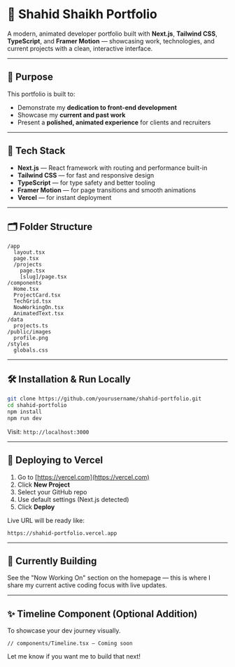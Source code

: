 # 🚀 Shahid Shaikh Portfolio

A modern, animated developer portfolio built with **Next.js**, **Tailwind CSS**, **TypeScript**, and **Framer Motion** — showcasing work, technologies, and current projects with a clean, interactive interface.

---

## 🧠 Purpose
This portfolio is built to:
- Demonstrate my **dedication to front-end development**
- Showcase my **current and past work**
- Present a **polished, animated experience** for clients and recruiters

---

## 🔧 Tech Stack
- **Next.js** — React framework with routing and performance built-in
- **Tailwind CSS** — for fast and responsive design
- **TypeScript** — for type safety and better tooling
- **Framer Motion** — for page transitions and smooth animations
- **Vercel** — for instant deployment

---

## 🗂 Folder Structure
```
/app
  layout.tsx
  page.tsx
  /projects
    page.tsx
    [slug]/page.tsx
/components
  Home.tsx
  ProjectCard.tsx
  TechGrid.tsx
  NowWorkingOn.tsx
  AnimatedText.tsx
/data
  projects.ts
/public/images
  profile.png
/styles
  globals.css
```

---

## 🛠 Installation & Run Locally
```bash
git clone https://github.com/yourusername/shahid-portfolio.git
cd shahid-portfolio
npm install
npm run dev
```
Visit: `http://localhost:3000`

---

## 🚀 Deploying to Vercel
1. Go to [https://vercel.com](https://vercel.com)
2. Click **New Project**
3. Select your GitHub repo
4. Use default settings (Next.js detected)
5. Click **Deploy**

Live URL will be ready like:
```
https://shahid-portfolio.vercel.app
```

---

## 📌 Currently Building
See the "Now Working On" section on the homepage — this is where I share my current active coding focus with live updates.

---

## ✨ Timeline Component (Optional Addition)
To showcase your dev journey visually.

```tsx
// components/Timeline.tsx — Coming soon
```

Let me know if you want me to build that next!
